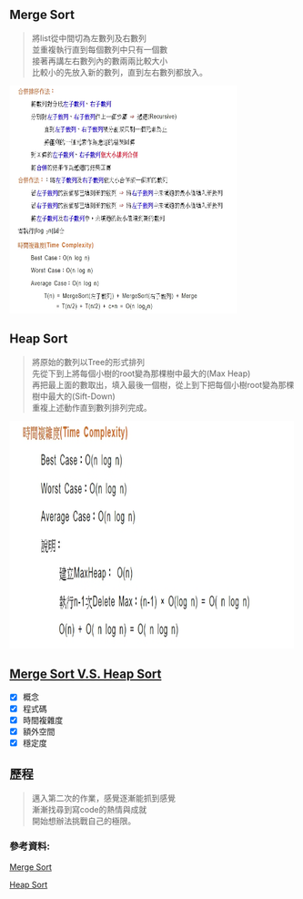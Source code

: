 ## Merge Sort
> 將list從中間切為左數列及右數列</br>
並重複執行直到每個數列中只有一個數</br>
接著再講左右數列內的數兩兩比較大小</br>
比較小的先放入新的數列，直到左右數列都放入。

<img src="/pic/mergesort1.jpg" width="400" height="400">

## Heap Sort
> 將原始的數列以Tree的形式排列</br>
先從下到上將每個小樹的root變為那棵樹中最大的(Max Heap)</br>
再把最上面的數取出，填入最後一個樹，從上到下把每個小樹root變為那棵樹中最大的(Sift-Down)</br>
重複上述動作直到數列排列完成。

<img src="/pic/heapsort1.jpg" width="500" height="400" >

## [Merge Sort V.S. Heap Sort](https://github.com/C-WeiYu/WeiYu/blob/master/HW2/Heap%20Sort%26Merge%20Sort%E6%AF%94%E8%BC%83.md)
- [x] 概念
- [x] 程式碼
- [x] 時間複雜度
- [x] 額外空間
- [x] 穩定度

## 歷程
> 邁入第二次的作業，感覺逐漸能抓到感覺</br>
漸漸找尋到寫code的熱情與成就</br>
開始想辦法挑戰自己的極限。

### 參考資料:
[Merge Sort](http://notepad.yehyeh.net/Content/Algorithm/Sort/Merge/Merge.php)

[Heap Sort](http://www.notepad.yehyeh.net/Content/Algorithm/Sort/Heap/Heap.php)
